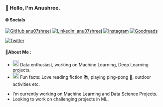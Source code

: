### 👋 Hello, I'm Anushree.

#### 🌐 Socials
[![GitHub anu07shreej](https://img.shields.io/github/followers/anu07shreej?label=follow&style=social)](https://github.com/anu07shreej)
[![Linkedin: anu07shreej](https://img.shields.io/badge/-Anushree-blue?style=flat-square&logo=Linkedin&logoColor=white&link=lhttps://www.linkedin.com/in/anu07shreej/)](https://www.linkedin.com/in/anu07shreej/)
[![Instagram](https://img.shields.io/badge/Instagram-%23E4405F.svg?logo=Instagram&logoColor=white)](https://www.instagram.com/anu07shreej/) 
[![Goodreads](https://img.shields.io/badge/Goodreads-%23E4405F.svg?logo=Goodreads&logoColor=blue)](https://www.goodreads.com/user/show/12176363-anushree-jumade) 

[![Twitter](https://img.shields.io/badge/Twitter-%23FF0000.svg?logo=Twitter&logoColor=white)](https://www.twitter.com/anu07shreej/)

 #### 💫About Me :
- <img src="https://media.giphy.com/media/j5oMK60WVe1w9YaaOa/source.gif" width="20"> Data enthusiast, working on Machine Learning, Deep Learning projects.
- <img src="https://media.giphy.com/media/j5oMK60WVe1w9YaaOa/source.gif" width="20"> Fun facts: Love reading fiction 📚, playing ping-pong 🏓, outdoor activities etc. 

<!--
**anu07shreej/anu07shreej** is a ✨ _special_ ✨ repository because its `README.md` (this file) appears on your GitHub profile.

Here are some ideas to get you started:

- 🔭 I’m currently working on Machine Learning Projects
- 🌱 I’m currently learning ML specialization courses on Coursera
- 👯 I’m looking to collaborate on ...
- 🤔 I’m looking for help with ...
- 💬 Ask me about ...
- 📫 How to reach me: ...
- 😄 Pronouns: She/Her
- ⚡ Fun fact: ...
- Python, C++
-->
- I’m currently working on Machine Learning and Data Science Projects.
- Looking to work on challenging projects in ML. 




